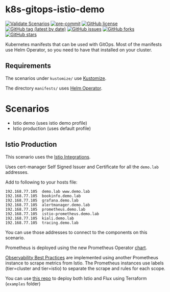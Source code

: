 # k8s-gitops-istio-demo

[![Validate Scenarios](https://github.com/bcochofel/k8s-gitops-istio-demo/workflows/Validate%20Scenarios/badge.svg)](https://github.com/bcochofel/k8s-gitops-istio-demo/blob/master/.github/workflows/validate.yml)
[![pre-commit](https://img.shields.io/badge/pre--commit-enabled-brightgreen?logo=pre-commit&logoColor=white)](https://github.com/pre-commit/pre-commit)
[![GitHub license](https://img.shields.io/github/license/bcochofel/k8s-gitops-istio-demo.svg)](https://github.com/bcochofel/k8s-gitops-istio-demo/blob/master/LICENSE)
[![GitHub tag (latest by date)](https://img.shields.io/github/v/tag/bcochofel/k8s-gitops-istio-demo)](https://github.com/bcochofel/k8s-gitops-istio-demo/tags)
[![GitHub issues](https://img.shields.io/github/issues/bcochofel/k8s-gitops-istio-demo.svg)](https://github.com/bcochofel/k8s-gitops-istio-demo/issues/)
[![GitHub forks](https://img.shields.io/github/forks/bcochofel/k8s-gitops-istio-demo.svg?style=social&label=Fork&maxAge=2592000)](https://github.com/bcochofel/k8s-gitops-istio-demo/network/)
[![GitHub stars](https://img.shields.io/github/stars/bcochofel/k8s-gitops-istio-demo.svg?style=social&label=Star&maxAge=2592000)](https://github.com/bcochofel/k8s-gitops-istio-demo/stargazers/)

Kubernetes manifests that can be used with GitOps.
Most of the manifests use Helm Operator, so you need to have that installed on your cluster.

## Requirements

The scenarios under `kustomize/` use [Kustomize](https://github.com/kubernetes-sigs/kustomize).

The directory `manifests/` uses [Helm Operator](https://github.com/fluxcd/helm-operator).

# Scenarios

- Istio demo (uses istio demo profile)
- Istio production (uses default profile)

## Istio Production

This scenario uses the [Istio Integrations](https://istio.io/latest/docs/ops/integrations/).

Uses cert-manager Self Signed Issuer and Certificate for all the `demo.lab` addresses.

Add to following to your hosts file:

```
192.168.77.105	demo.lab www.demo.lab
192.168.77.105  bookinfo.demo.lab
192.168.77.105  grafana.demo.lab
192.168.77.105  alertmanager.demo.lab
192.168.77.105  prometheus.demo.lab
192.168.77.105  istio-prometheus.demo.lab
192.168.77.105  kiali.demo.lab
192.168.77.105  tracing.demo.lab
```

You can use those addresses to connect to the components on this scenario.

Prometheus is deployed using the new Prometheus Operator [chart](https://github.com/prometheus-community/helm-charts/tree/main/charts/kube-prometheus-stack).

[Observability Best Practices](https://istio.io/latest/docs/ops/best-practices/observability/) are implemented using another Prometheus instance to scrape metrics from Istio.
The Prometheus instances use labels (tier=cluster and tier=istio) to separate the scrape and rules for each scope.

You can use [this repo](https://github.com/bcochofel/terraform-modules) to deploy both Istio and Flux using Terraform (`examples` folder)
